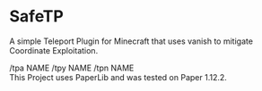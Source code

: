 # SafeTP
A simple Teleport Plugin for Minecraft that uses vanish to mitigate Coordinate Exploitation. 

/tpa NAME /tpy NAME /tpn NAME    
This Project uses PaperLib and was tested on Paper 1.12.2.
